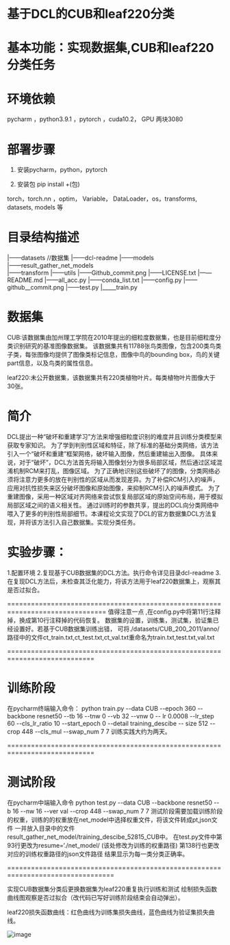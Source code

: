 基于DCL的CUB和leaf220分类
===============================

基本功能：实现数据集,CUB和leaf220分类任务
===============================

环境依赖
===============================
pycharm ，python3.9.1 ，pytorch ，cuda10.2，  GPU 两块3080 

部署步骤
==============================
1. 安装pycharm，python，pytorch

2. 安装包 
pip install +(包)

torch，torch.nn ，optim， Variable， DataLoader，os，transforms, datasets, models
等

目录结构描述
===============================
			
|——datasets			//数据集
|——dcl-readme
|——models				
|——result_gather_net_models			
|——transform
|——utils
|——Github_commit.png
|——LICENSE.txt
|——README.md
|——all_acc.py
|——conda_list.txt
|——config.py
|——github__commit.png
|——test.py
|_____train.py


数据集
==========================================================================
CUB:该数据集由加州理工学院在2010年提出的细粒度数据集，也是目前细粒度分类识别研究的基准图像数据集。
该数据集共有11788张鸟类图像，包含200类鸟类子类，每张图像均提供了图像类标记信息，图像中鸟的bounding box，鸟的关键part信息，以及鸟类的属性信息。

leaf220:未公开数据集，该数据集共有220类植物叶片。每类植物叶片图像大于30张。



简介
========================================================================
DCL提出一种“破坏和重建学习”方法来增强细粒度识别的难度并且训练分类模型来获取专家知识。
为了学到判别性区域和特征，除了标准的基础分类网络，该方法引入一个“破坏和重建”框架网络，破坏输入图像，然后重建输出入图像。
具体来说，对于“破坏”，DCL方法首先将输入图像划分为很多局部区域，然后通过区域混淆机制RCM来打乱，图像区域。
为了正确地识别这些破坏了的图像，分类网络必须将注意力更多的放在判别性的区域从而发现差异。为了补偿RCM引入的噪声，应用对抗性损失来区分破坏图像和原始图像，来抑制RCM引入的噪声模式。
为了重建图像，采用一种区域对齐网络来尝试恢复局部区域的原始空间布局，用于模拟局部区域之间的语义相关性。
通过训练时的参数共享，提出的DCL向分类网络中喂入了更多的判别性局部细节。本课程论文实现了DCL的官方数据集DCL方法复现，并将该方法引入自己数据集。实现分类任务。


实验步骤：
==========================================================================
1.配置环境
2.复现基于CUB数据集的DCL方法。执行命令详见目录dcl-readme
3.在复现DCL方法后，未检查其泛化能力，将该方法用于leaf220数据集上，观察其是否过拟合。


===============================================================================
值得注意一点 ,在config.py中将第11行注释掉，换成第10行注释掉的代码恢复。
数据集的设置，训练集，测试集，验证集已经设置好。若基于CUB数据集训练出错，
可将./datasets/CUB_200_2011/anno/路径中的文件ct_train.txt,ct_test.txt,ct_val.txt重命名为train.txt,test.txt,val.txt

============================================================================

训练阶段
============================================================================
在pycharm终端输入命令：
python train.py --data CUB --epoch 360 --backbone resnet50 --tb 16 --tnw 0 --vb 32 --vnw 0 -- lr 0.0008 --lr_step 60 --cls_lr_ratio 10 --start_epoch 0 --detail training_descibe -- size 512 --crop 448 --cls_mul --swap_num 7 7
训练实践大约为两天。

============================================================================

测试阶段
============================================================================
在pycharm中端输入命令
python test.py --data CUB --backbone resnet50 --b 16 --nw 16 --ver val --crop 448 --swap_num 7 7
测试阶段需要加载训练阶段的权重，训练的的权重放在net_model中选择权重文件，将该文件转成pt,json文件
一并放入目录中的文件result_gather_net_model/training_descibe_52815_CUB中。
在test.py文件中第93行更改为resume=‘./net_model/ (该处修改为训练的权重路径) 第138行也更改对应的训练权重路径的json文件路径
结果显示为每一类分类正确率。

=================================================================================

实现CUB数据集分类后更换数据集为leaf220重复执行训练和测试 绘制损失函数曲线图观察是否过拟合（改代码已写好训练阶段结束会自动弹出）。

leaf220损失函数曲线：红色曲线为训练集损失曲线，蓝色曲线为验证集损失曲线。


![image](https://user-images.githubusercontent.com/83754490/183551732-f69e9161-a241-4f53-9455-c3de86fd0b9b.png)



